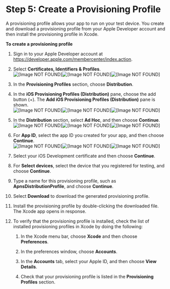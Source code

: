 # Step 5: Create a Provisioning Profile<a name="apns-setup-provisioning-profile"></a>

A provisioning profile allows your app to run on your test device\. You create and download a provisioning profile from your Apple Developer account and then install the provisioning profile in Xcode\.

**To create a provisioning profile**

1. Sign in to your Apple Developer account at [https://developer\.apple\.com/membercenter/index\.action](https://developer.apple.com/membercenter/index.action)\.

1. Select **Certificates, Identifiers & Profiles**\.  
![\[Image NOT FOUND\]](http://docs.aws.amazon.com/pinpoint/latest/developerguide/)![\[Image NOT FOUND\]](http://docs.aws.amazon.com/pinpoint/latest/developerguide/)![\[Image NOT FOUND\]](http://docs.aws.amazon.com/pinpoint/latest/developerguide/)

1. In the **Provisioning Profiles** section, choose **Distribution**\.

1. In the **iOS Provisioning Profiles \(Distribution\)** pane, choose the add button \(\+\)\. The **Add iOS Provisioning Profiles \(Distribution\)** pane is shown\.  
![\[Image NOT FOUND\]](http://docs.aws.amazon.com/pinpoint/latest/developerguide/)![\[Image NOT FOUND\]](http://docs.aws.amazon.com/pinpoint/latest/developerguide/)![\[Image NOT FOUND\]](http://docs.aws.amazon.com/pinpoint/latest/developerguide/)

1. In the **Distribution** section, select **Ad Hoc**, and then choose **Continue**\.  
![\[Image NOT FOUND\]](http://docs.aws.amazon.com/pinpoint/latest/developerguide/)![\[Image NOT FOUND\]](http://docs.aws.amazon.com/pinpoint/latest/developerguide/)![\[Image NOT FOUND\]](http://docs.aws.amazon.com/pinpoint/latest/developerguide/)

1. For **App ID**, select the app ID you created for your app, and then choose **Continue**\.   
![\[Image NOT FOUND\]](http://docs.aws.amazon.com/pinpoint/latest/developerguide/)![\[Image NOT FOUND\]](http://docs.aws.amazon.com/pinpoint/latest/developerguide/)![\[Image NOT FOUND\]](http://docs.aws.amazon.com/pinpoint/latest/developerguide/)

1. Select your iOS Development certificate and then choose **Continue**\. 

1. For **Select devices**, select the device that you registered for testing, and choose **Continue**\.

1. Type a name for this provisioning profile, such as **ApnsDistributionProfile**, and choose **Continue**\.

1. Select **Download** to download the generated provisioning profile\.

1. Install the provisioning profile by double\-clicking the downloaded file\. The Xcode app opens in response\.

1. To verify that the provisioning profile is installed, check the list of installed provisioning profiles in Xcode by doing the following: 

   1. In the Xcode menu bar, choose **Xcode** and then choose **Preferences**\.

   1. In the preferences window, choose **Accounts**\.

   1. In the **Accounts** tab, select your Apple ID, and then choose **View Details**\.

   1. Check that your provisioning profile is listed in the **Provisioning Profiles** section\.